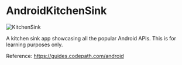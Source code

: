 # AndroidKitchenSink
![KitchenSink](https://raw.githubusercontent.com/scaffeinate/AndroidKitchenSink/master/app/src/main/res/mipmap-xxxhdpi/ic_launcher.png)

A kitchen sink app showcasing all the popular Android APIs. This is for learning purposes only.

Reference: https://guides.codepath.com/android
